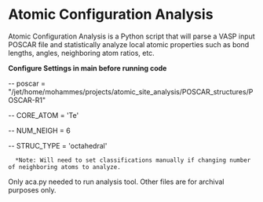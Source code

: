 # Atomic Configuration Analysis
Atomic Configuration Analysis is a Python script that will parse a VASP input POSCAR file and statistically analyze local atomic properties such as bond lengths, angles, neighboring atom ratios, etc. 

**Configure Settings in main before running code**

  -- poscar = "/jet/home/mohammes/projects/atomic_site_analysis/POSCAR_structures/POSCAR-R1"
  
  -- CORE_ATOM = 'Te'
  
  -- NUM_NEIGH = 6
    
  -- STRUC_TYPE = 'octahedral'
      
      *Note: Will need to set classifications manually if changing number of neighboring atoms to analyze. 

Only aca.py needed to run analysis tool. Other files are for archival purposes only. 
